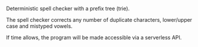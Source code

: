 Deterministic spell checker with a prefix tree (trie).

The spell checker corrects any number of duplicate characters, lower/upper case and mistyped vowels.

If time allows, the program will be made accessible via a serverless API.